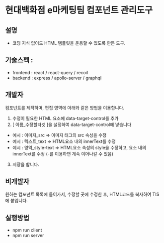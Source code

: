 ﻿# 현대백화점 e마케팅팀 컴포넌트 관리도구
## 설명 
- 코딩 지식 없이도 HTML 템플릿을 운용할 수 있도록 만든 도구.

## 기술스펙 : 
- frontend : react / react-query / recoil
- backend : express / apollo-server / graphql

## 개발자 
컴포넌트를 제작하며, 편집 영역에 아래와 같은 방법을 이용합니다.
1. 수정이 필요한 HTML 요소에 data-target-control를 추가
2. [ 이름_수정할타겟 ]을 설정하여 data-target-control에 넣습니다
- 예시 : 이미지_src => 이미지 태그의 src 속성을 수정
- 예시 : 텍스트_text => HTML요소 내의 innerText를 수정
- 예시 : 영역_style-text => HTML요소 속성의 style을 수정하고, 요소 내의 innerText를 수정 (-를 이용하면 계속 이어나갈 수 있음)
3. 저장을 합니다.

## 비개발자 
원하는 컴포넌트 목록에 들어가서, 수정할 곳에 수정한 후, HTML코드를 복사하여 TIS에 붙입니다.

## 실행방법
- npm run client
- npm run server
